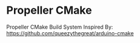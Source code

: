 Propeller CMake
===============

Propeller CMake Build System
Inspired By: https://github.com/queezythegreat/arduino-cmake
